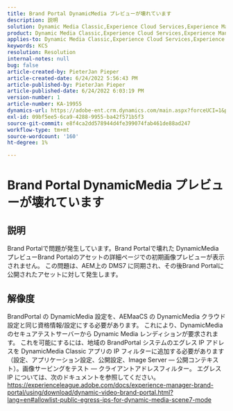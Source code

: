 ```yaml
---
title: Brand Portal DynamicMedia プレビューが壊れています
description: 説明
solution: Dynamic Media Classic,Experience Cloud Services,Experience Manager,Experience Manager as a Cloud Service
product: Dynamic Media Classic,Experience Cloud Services,Experience Manager,Experience Manager as a Cloud Service
applies-to: Dynamic Media Classic,Experience Cloud Services,Experience Manager Assets,Experience Manager as a Cloud Service,Experience Manager 6.5
keywords: KCS
resolution: Resolution
internal-notes: null
bug: false
article-created-by: PieterJan Pieper
article-created-date: 6/24/2022 5:56:43 PM
article-published-by: PieterJan Pieper
article-published-date: 6/24/2022 6:03:19 PM
version-number: 1
article-number: KA-19955
dynamics-url: https://adobe-ent.crm.dynamics.com/main.aspx?forceUCI=1&pagetype=entityrecord&etn=knowledgearticle&id=4c79a1fd-e6f3-ec11-bb3d-6045bd015716
exl-id: 09bf5ee5-6ca9-4288-9955-ba42f571b5f3
source-git-commit: e8f4ca2dd578944d4fe399074fab461de88ad247
workflow-type: tm+mt
source-wordcount: '160'
ht-degree: 1%

---
```


# Brand Portal DynamicMedia プレビューが壊れています

## 説明


Brand Portalで問題が発生しています。Brand Portalで壊れた DynamicMedia プレビューBrand Portalのアセットの詳細ページでの初期画像プレビューが表示されません。 この問題は、AEM上の DMS7 に同期され、その後Brand Portalに公開されたアセットに対して発生します。


## 解像度


BrandPortal の DynamicMedia 設定を、AEMaaCS の DynamicMedia クラウド設定と同じ資格情報/設定にする必要があります。
これにより、DynamicMedia のセキュアテストサーバーから Dynamic Media レンディションが要求されます。 これを可能にするには、地域の BrandPortal システムのエグレス IP アドレスを DynamicMedia Classic アプリの IP フィルターに追加する必要があります（設定、アプリケーション設定、公開設定、Image Server — 公開コンテキスト）。画像サービングをテスト — クライアントアドレスフィルター。
エグレス IP については、次のドキュメントを参照してください。https://experienceleague.adobe.com/docs/experience-manager-brand-portal/using/download/dynamic-video-brand-portal.html?lang=en#allowlist-public-egress-ips-for-dynamic-media-scene7-mode
